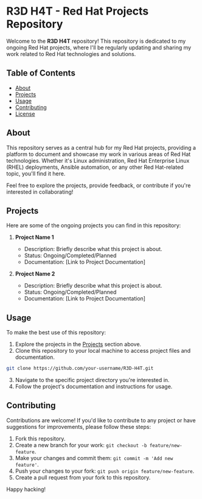 # R3D H4T - Red Hat Projects Repository

Welcome to the **R3D H4T** repository! This repository is dedicated to my ongoing Red Hat projects, where I'll be regularly updating and sharing my work related to Red Hat technologies and solutions.

## Table of Contents

- [About](#about)
- [Projects](#projects)
- [Usage](#usage)
- [Contributing](#contributing)
- [License](#license)

## About

This repository serves as a central hub for my Red Hat projects, providing a platform to document and showcase my work in various areas of Red Hat technologies. Whether it's Linux administration, Red Hat Enterprise Linux (RHEL) deployments, Ansible automation, or any other Red Hat-related topic, you'll find it here.

Feel free to explore the projects, provide feedback, or contribute if you're interested in collaborating!

## Projects

Here are some of the ongoing projects you can find in this repository:

1. **Project Name 1**
   - Description: Briefly describe what this project is about.
   - Status: Ongoing/Completed/Planned
   - Documentation: [Link to Project Documentation]

2. **Project Name 2**
   - Description: Briefly describe what this project is about.
   - Status: Ongoing/Completed/Planned
   - Documentation: [Link to Project Documentation]

## Usage

To make the best use of this repository:

1. Explore the projects in the [Projects](#projects) section above.
2. Clone this repository to your local machine to access project files and documentation.
``` bash
git clone https://github.com/your-username/R3D-H4T.git
```
3. Navigate to the specific project directory you're interested in.
4. Follow the project's documentation and instructions for usage.

## Contributing

Contributions are welcome! If you'd like to contribute to any project or have suggestions for improvements, please follow these steps:

1. Fork this repository.
2. Create a new branch for your work: `git checkout -b feature/new-feature`.
3. Make your changes and commit them: `git commit -m 'Add new feature'`.
4. Push your changes to your fork: `git push origin feature/new-feature`.
5. Create a pull request from your fork to this repository.

Happy hacking!


